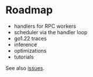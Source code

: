 # Roadmap

- handlers for RPC workers
- scheduler via the handler loop 
- go1.22 traces
- inference
- optimizations
- tutorials

See also [issues](https://github.com/pancsta/asyncmachine-go/issues).
